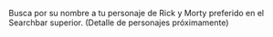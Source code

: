 Busca por su nombre a tu personaje de Rick y Morty preferido en el Searchbar superior.
(Detalle de personajes próximamente)
